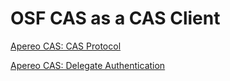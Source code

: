 # OSF CAS as a CAS Client

[Apereo CAS: CAS Protocol](https://apereo.github.io/cas/4.1.x/protocol/CAS-Protocol.html)

[Apereo CAS: Delegate Authentication](https://apereo.github.io/cas/4.1.x/integration/Delegate-Authentication.html)
